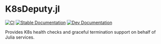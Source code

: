 # K8sDeputy.jl

[![CI](https://github.com/beacon-biosignals/K8sDeputy.jl/actions/workflows/CI.yml/badge.svg)](https://github.com/beacon-biosignals/K8sDeputy.jl/actions/workflows/CI.yml)
[![Stable Documentation](https://img.shields.io/badge/docs-stable-blue.svg)](https://beacon-biosignals.github.io/K8sDeputy.jl/stable)
[![Dev Documentation](https://img.shields.io/badge/docs-dev-blue.svg)](https://beacon-biosignals.github.io/K8sDeputy.jl/dev)

Provides K8s health checks and graceful termination support on behalf of Julia services.
